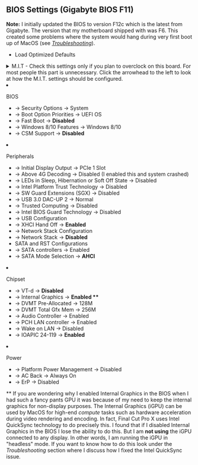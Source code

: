 ## BIOS Settings (Gigabyte BIOS F11)

**Note:** I initially updated the BIOS to version F12c which is the latest from Gigabyte. The version that my motherboard shipped with was F6. This created some problems where the system would hang during very first boot up of MacOS (see *[Troubleshooting](07_Troubleshooting.md)*).

* Load Optimized Defaults

<details>
  <summary> M.I.T - Check this settings only if you plan to overclock on this board. For most people this part is unnecessary. Click the arrowhead to the left to look at how the M.I.T. settings should be configured.</summary>
  
* M.I.T. (You can ignore the M.I.T. settings section here, if you don’t have the same memory frequency I have. I did this because I wanted to be able to enable XMP with plans to overclock my CPU later, but this created a problem during boot up where the USB drives would get ejected when recovering from sleep-wake. The solution to this was to enable XMP but dial down the memory frequency to 2666 MHz as I have done below. However, this part is unnecessary if you don’t care about getting the best performance out of your memory).

   * \-> Memory Frequency Settings
   * \-> Extreme Memory Profile (X.M.P.) -> Profile1
   * \-> System Memory Multiplier -> 26.66
   * \-> Memory Ref Clock -> Auto
   * \-> Memory Odd Ratio -> Auto
   * \-> Memory Boot Mode -> Normal
   * \-> Memory Frequency -> 2666 MHz
   </details>


* BIOS
   * \-> Security Options -> System
   * \-> Boot Option Priorities -> UEFI OS 
   * \-> Fast Boot -> **Disabled**
   * \-> Windows 8/10 Features -> Windows 8/10
   * \-> CSM Support -> **Disabled**
* Peripherals
   * \-> Initial Display Output -> PCIe 1 Slot
   * \-> Above 4G Decoding -> Disabled (I enabled this and system crashed)
   * \-> LEDs in Sleep, Hibernation or Soft Off State -> Disabled
   * \-> Intel Platform Trust Technology -> Disabled
   * \-> SW Guard Extensions (SGX) -> Disabled
   * \-> USB 3.0 DAC-UP 2 -> Normal
   * \-> Trusted Computing -> Disabled
   * \-> Intel BIOS Guard Technology -> Disabled
   * \-> USB Configuration
   * \-> XHCI Hand Off -> **Enabled**
   * \-> Network Stack Configuration
   * \-> Network Stack -> **Disabled**
   * SATA and RST Configurations
   * \-> SATA controllers -> Enabled
   * \-> SATA Mode Selection -> **AHCI**
* Chipset
   * \-> VT-d -> **Disabled**
   * \-> Internal Graphics -> **Enabled \*\***
   * \-> DVMT Pre-Allocated -> 128M
   * \-> DVMT Total Gfx Mem -> 256M
   * \-> Audio Controller -> Enabled
   * \-> PCH LAN controller -> Enabled
   * \-> Wake on LAN -> Disabled
   * \-> IOAPIC 24-119 -> **Enabled**
* Power
   * \-> Platform Power Management -> Disabled
   * \-> AC Back -> Always On
   * \-> ErP -> Disabled

\*\* If you are wondering why I enabled Internal Graphics in the BIOS when I had such a fancy pants GPU it was because of my need to keep the internal graphics for non-display purposes. The Internal Graphics (iGPU) can be used by MacOS for high-end *compute* tasks such as hardware acceleration during video rendering and encoding. In fact, Final Cut Pro X uses Intel QuickSync technology to do precisely this. I found that if I disabled Internal Graphics in the BIOS I lose the ability to do this. But I am **not using** the iGPU connected to any display. In other words, I am running the iGPU in "headless" mode. If you want to know how to do this look under the *Troubleshooting* section where I discuss how I fixed the Intel QuickSync issue.
